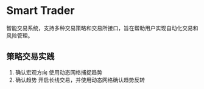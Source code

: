 # Smart Trader

智能交易系统，支持多种交易策略和交易所接口，旨在帮助用户实现自动化交易和风险管理。

## 策略交易实践

1. 确认宏观方向
使用动态网格捕捉趋势
2. 确认趋势
开启长线交易，并使用动态网格确认趋势反转
